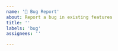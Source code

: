 ```yaml
---
name: '🐞 Bug Report'
about: Report a bug in existing features
title: ''
labels: 'bug'
assignees: ''

---
```


